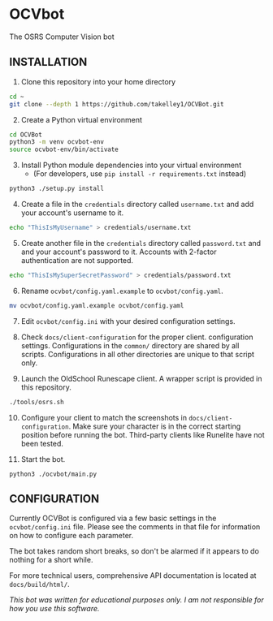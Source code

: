 # OCVbot

The OSRS Computer Vision bot

## INSTALLATION

1. Clone this repository into your home directory
```bash
cd ~
git clone --depth 1 https://github.com/takelley1/OCVBot.git
```

2. Create a Python virtual environment
```bash
cd OCVBot
python3 -m venv ocvbot-env
source ocvbot-env/bin/activate
```

3. Install Python module dependencies into your virtual environment
    - (For developers, use `pip install -r requirements.txt` instead)
```bash
python3 ./setup.py install
```

4. Create a file in the `credentials` directory called `username.txt` and add
   your account's username to it.
```bash
echo "ThisIsMyUsername" > credentials/username.txt
```

5. Create another file in the `credentials` directory called `password.txt` and
   and your account's password to it. Accounts with 2-factor authentication are
   not supported.
```bash
echo "ThisIsMySuperSecretPassword" > credentials/password.txt
```

6. Rename `ocvbot/config.yaml.example` to `ocvbot/config.yaml`.
```bash
mv ocvbot/config.yaml.example ocvbot/config.yaml
```

7. Edit `ocvbot/config.ini` with your desired configuration settings.

8. Check `docs/client-configuration` for the proper client. configuration
   settings. Configurations in the `common/` directory are shared by all
   scripts. Configurations in all other directories are unique to that script
   only.

9. Launch the OldSchool Runescape client. A wrapper script is provided in
   this repository.
```bash
./tools/osrs.sh
```

10. Configure your client to match the screenshots in `docs/client-configuration`.
    Make sure your character is in the correct starting position before running
    the bot. Third-party clients like Runelite have not been tested.

11. Start the bot.
```
python3 ./ocvbot/main.py
```

## CONFIGURATION

Currently OCVBot is configured via a few basic settings in the `ocvbot/config.ini`
file. Please see the comments in that file for information on how to configure
each parameter.

The bot takes random short breaks, so don't be alarmed if it appears to do
nothing for a short while.

For more technical users, comprehensive API documentation is located at
`docs/build/html/`.

*This bot was written for educational purposes only. I am not responsible for how
you use this software.*
